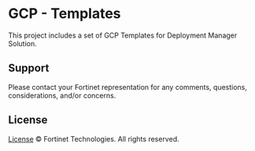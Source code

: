 # GCP - Templates

This project includes a set of GCP Templates for Deployment Manager Solution.

## Support

Please contact your Fortinet representation for any comments, questions, considerations, and/or concerns.

## License

[License](./LICENSE) © Fortinet Technologies. All rights reserved.
